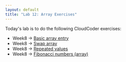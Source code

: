 ```yaml
---
layout: default
title: "Lab 12: Array Exercises"
---
```


Today's lab is to do the following CloudCoder exercises:

* Week8 &rarr; [Basic array entry](https://cs.ycp.edu/cloudcoder/#exercise?c=23,p=1133)
* Week8 &rarr; [Swap array](https://cs.ycp.edu/cloudcoder/#exercise?c=19,p=1134)
* Week8 &rarr; [Repeated values](https://cs.ycp.edu/cloudcoder/#exercise?c=23,p=1135)
* Week8 &rarr; [Fibonacci numbers (array)](https://cs.ycp.edu/cloudcoder/#exercise?c=23,p=1136)
